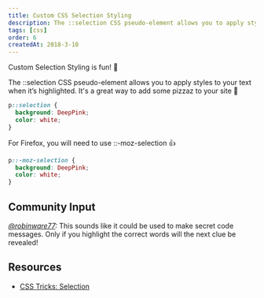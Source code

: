 ```yaml
---
title: Custom CSS Selection Styling
description: The ::selection CSS pseudo-element allows you to apply styles to your text when it’s highlighted. Great way to add some pizzaz to your site.
tags: [css]
order: 6
createdAt: 2018-3-10
---
```


Custom Selection Styling is fun! 🎉

The ::selection CSS pseudo-element allows you to apply styles to your text when it’s highlighted. It's a great way to add some pizzaz to your site 💃

```css
p::selection {
  background: DeepPink;
  color: white;
}
```

For Firefox, you will need to use ::-moz-selection 👍

```css
p::-moz-selection {
  background: DeepPink;
  color: white;
}
```

## Community Input

_[@robinware77](https://twitter.com/robinware77/status/1297363122169229312?s=21):_ This sounds like it could be used to make secret code messages. Only if you highlight the correct words will the next clue be revealed!

## Resources

- [CSS Tricks: Selection](https://css-tricks.com/almanac/selectors/s/selection/)
